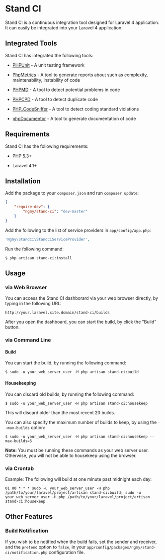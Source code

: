 # Stand CI

Stand CI is a continuous integration tool designed for Laravel 4 application.
It can easily be integrated into your Laravel 4 application.

## Integrated Tools

Stand CI has integrated the following tools:

  * [PHPUnit](https://phpunit.de/) - A unit testing framework

  * [PhpMetrics](http://www.phpmetrics.org/) - A tool to generate reports about such as complexity, maintenability, instability of code

  * [PHPMD](http://phpmd.org/) - A tool to detect potential problems in code

  * [PHPCPD](https://github.com/sebastianbergmann/phpcpd) - A tool to detect duplicate code

  * [PHP_CodeSniffer](https://github.com/squizlabs/PHP_CodeSniffer) - A tool to detect coding standard violations

  * [phpDocumentor](http://www.phpdoc.org/) - A tool to generate documentation of code

## Requirements

Stand CI has the following requirements:

  * PHP 5.3+

  * Laravel 4.1+

## Installation

Add the package to your `composer.json` and run `composer update`:

```json
{
    "require-dev": {
        "ngmy/stand-ci": "dev-master"
    }
}
```

Add the following to the list of service providers in `app/config/app.php`:

```php
'Ngmy\StandCi\StandCiServiceProvider',
```

Run the following command:

```
$ php artisan stand-ci:install
```

## Usage

### via Web Browser

You can access the Stand CI dashborard via your web browser directly, by typing in the following URL:

```
http://your.laravel.site.domain/stand-ci/builds
```

After you open the dashboard, you can start the build, by click the "Build" button.

### via Command Line

#### Build

You can start the build, by running the following command:

```
$ sudo -u your_web_server_user -H php artisan stand-ci:build
```

#### Housekeeping

You can discard old builds, by running the following command:

```
$ sudo -u your_web_server_user -H php artisan stand-ci:housekeep
```

This will discard older than the most recent 20 builds.

You can also specify the maximum number of builds to keep, by using the `--max-builds` option:

```
$ sudo -u your_web_server_user -H php artisan stand-ci:housekeep --max-builds=5
```

**Note:** You must be running these commands as your web server user. Otherwise, you will not be able to housekeep using the browser.

### via Crontab

Example: The following will build at one minute past midnight each day:

```
01 00 * * * sudo -u your_web_server_user -H php /path/to/your/laravel/project/artisan stand-ci:build; sudo -u your_web_server_user -H php /path/to/your/laravel/project/artisan stand-ci:housekeep
```

## Other Features

### Build Notification

If you wish to be notified when the build fails, set the sender and receiver, and the `pretend` option to `false`, in your `app/config/packages/ngmy/stand-ci/notification.php` configuration file.

